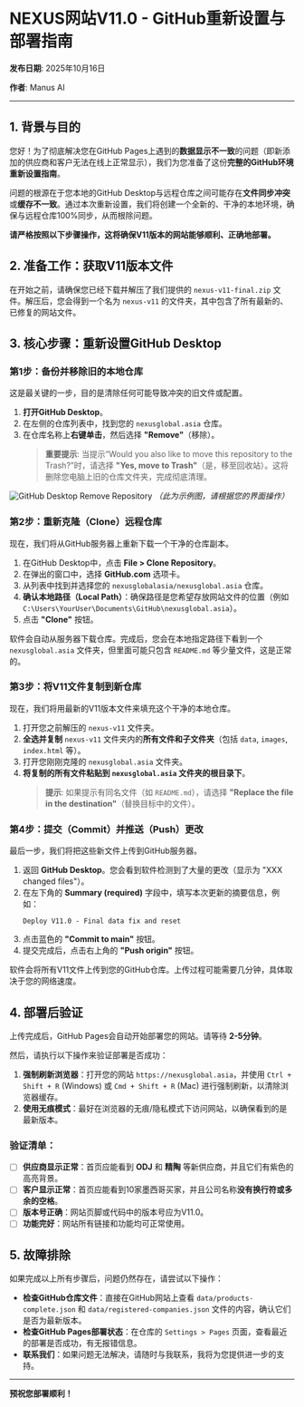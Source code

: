 # NEXUS网站V11.0 - GitHub重新设置与部署指南

**发布日期**: 2025年10月16日

**作者**: Manus AI

---

## 1. 背景与目的

您好！为了彻底解决您在GitHub Pages上遇到的**数据显示不一致**的问题（即新添加的供应商和客户无法在线上正常显示），我们为您准备了这份**完整的GitHub环境重新设置指南**。

问题的根源在于您本地的GitHub Desktop与远程仓库之间可能存在**文件同步冲突**或**缓存不一致**。通过本次重新设置，我们将创建一个全新的、干净的本地环境，确保与远程仓库100%同步，从而根除问题。

**请严格按照以下步骤操作，这将确保V11版本的网站能够顺利、正确地部署。**

## 2. 准备工作：获取V11版本文件

在开始之前，请确保您已经下载并解压了我们提供的 `nexus-v11-final.zip` 文件。解压后，您会得到一个名为 `nexus-v11` 的文件夹，其中包含了所有最新的、已修复的网站文件。

## 3. 核心步骤：重新设置GitHub Desktop

### 第1步：备份并移除旧的本地仓库

这是最关键的一步，目的是清除任何可能导致冲突的旧文件或配置。

1.  **打开GitHub Desktop**。
2.  在左侧的仓库列表中，找到您的 `nexusglobal.asia` 仓库。
3.  在仓库名称上**右键单击**，然后选择 **"Remove"**（移除）。
    > **重要提示**: 当提示“Would you also like to move this repository to the Trash?”时，请选择 **"Yes, move to Trash"**（是，移至回收站）。这将删除您电脑上旧的仓库文件夹，完成彻底清理。

![GitHub Desktop Remove Repository](https://i.imgur.com/your-image-url.png)  *（此为示例图，请根据您的界面操作）*

### 第2步：重新克隆（Clone）远程仓库

现在，我们将从GitHub服务器上重新下载一个干净的仓库副本。

1.  在GitHub Desktop中，点击 **File > Clone Repository**。
2.  在弹出的窗口中，选择 **GitHub.com** 选项卡。
3.  从列表中找到并选择您的 `nexusglobalasia/nexusglobal.asia` 仓库。
4.  **确认本地路径（Local Path）**：确保路径是您希望存放网站文件的位置（例如 `C:\Users\YourUser\Documents\GitHub\nexusglobal.asia`）。
5.  点击 **"Clone"** 按钮。

软件会自动从服务器下载仓库。完成后，您会在本地指定路径下看到一个 `nexusglobal.asia` 文件夹，但里面可能只包含 `README.md` 等少量文件，这是正常的。

### 第3步：将V11文件复制到新仓库

现在，我们将用最新的V11版本文件来填充这个干净的本地仓库。

1.  打开您之前解压的 `nexus-v11` 文件夹。
2.  **全选并复制** `nexus-v11` 文件夹内的**所有文件和子文件夹**（包括 `data`, `images`, `index.html` 等）。
3.  打开您刚刚克隆的 `nexusglobal.asia` 文件夹。
4.  **将复制的所有文件粘贴到 `nexusglobal.asia` 文件夹的根目录下**。
    > **提示**: 如果提示有同名文件（如 `README.md`），请选择 **"Replace the file in the destination"**（替换目标中的文件）。

### 第4步：提交（Commit）并推送（Push）更改

最后一步，我们将把这些新文件上传到GitHub服务器。

1.  返回 **GitHub Desktop**。您会看到软件检测到了大量的更改（显示为 "XXX changed files"）。
2.  在左下角的 **Summary (required)** 字段中，填写本次更新的摘要信息，例如：
    ```
    Deploy V11.0 - Final data fix and reset
    ```
3.  点击蓝色的 **"Commit to main"** 按钮。
4.  提交完成后，点击右上角的 **"Push origin"** 按钮。

软件会将所有V11文件上传到您的GitHub仓库。上传过程可能需要几分钟，具体取决于您的网络速度。

## 4. 部署后验证

上传完成后，GitHub Pages会自动开始部署您的网站。请等待 **2-5分钟**。

然后，请执行以下操作来验证部署是否成功：

1.  **强制刷新浏览器**：打开您的网站 `https://nexusglobal.asia`，并使用 `Ctrl + Shift + R` (Windows) 或 `Cmd + Shift + R` (Mac) 进行强制刷新，以清除浏览器缓存。
2.  **使用无痕模式**：最好在浏览器的无痕/隐私模式下访问网站，以确保看到的是最新版本。

### 验证清单：

- [ ] **供应商显示正常**：首页应能看到 **ODJ** 和 **精陶** 等新供应商，并且它们有紫色的高亮背景。
- [ ] **客户显示正常**：首页应能看到10家墨西哥买家，并且公司名称**没有换行符或多余的空格**。
- [ ] **版本号正确**：网站页脚或代码中的版本号应为V11.0。
- [ ] **功能完好**：网站所有链接和功能均可正常使用。

## 5. 故障排除

如果完成以上所有步骤后，问题仍然存在，请尝试以下操作：

- **检查GitHub仓库文件**：直接在GitHub网站上查看 `data/products-complete.json` 和 `data/registered-companies.json` 文件的内容，确认它们是否为最新版本。
- **检查GitHub Pages部署状态**：在仓库的 `Settings > Pages` 页面，查看最近的部署是否成功，有无报错信息。
- **联系我们**：如果问题无法解决，请随时与我联系，我将为您提供进一步的支持。

---

**预祝您部署顺利！**

